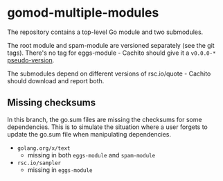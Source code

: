 # gomod-multiple-modules

The repository contains a top-level Go module and two submodules.

The root module and spam-module are versioned separately (see the git tags). There's
no tag for eggs-module - Cachito should give it a `v0.0.0-*` [pseudo-version][pseudo-version].

The submodules depend on different versions of rsc.io/quote - Cachito should download
and report both.

## Missing checksums

In this branch, the go.sum files are missing the checksums for some dependencies.
This is to simulate the situation where a user forgets to update the go.sum file
when manipulating dependencies.

* `golang.org/x/text`
  * missing in both `eggs-module` and `spam-module`
* `rsc.io/sampler`
  * missing in `eggs-module`

[pseudo-version]: https://go.dev/ref/mod#pseudo-versions
